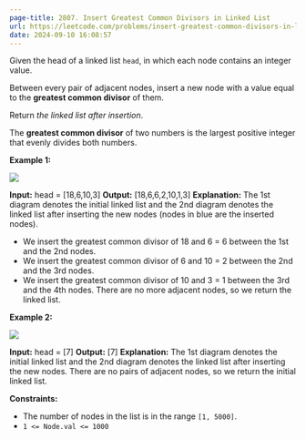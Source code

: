 ```yaml
---
page-title: 2807. Insert Greatest Common Divisors in Linked List
url: https://leetcode.com/problems/insert-greatest-common-divisors-in-linked-list/description/?envType=daily-question&envId=2024-09-10
date: 2024-09-10 16:08:57
---
```

Given the head of a linked list `head`, in which each node contains an integer value.

Between every pair of adjacent nodes, insert a new node with a value equal to the **greatest common divisor** of them.

Return *the linked list after insertion*.

The **greatest common divisor** of two numbers is the largest positive integer that evenly divides both numbers.

**Example 1:**

![](https://assets.leetcode.com/uploads/2023/07/18/ex1_copy.png)

**Input:** head = \[18,6,10,3\]
**Output:** \[18,6,6,2,10,1,3\]
**Explanation:** The 1st diagram denotes the initial linked list and the 2nd diagram denotes the linked list after inserting the new nodes (nodes in blue are the inserted nodes).
- We insert the greatest common divisor of 18 and 6 = 6 between the 1st and the 2nd nodes.
- We insert the greatest common divisor of 6 and 10 = 2 between the 2nd and the 3rd nodes.
- We insert the greatest common divisor of 10 and 3 = 1 between the 3rd and the 4th nodes.
There are no more adjacent nodes, so we return the linked list.

**Example 2:**

![](https://assets.leetcode.com/uploads/2023/07/18/ex2_copy1.png)

**Input:** head = \[7\]
**Output:** \[7\]
**Explanation:** The 1st diagram denotes the initial linked list and the 2nd diagram denotes the linked list after inserting the new nodes.
There are no pairs of adjacent nodes, so we return the initial linked list.

**Constraints:**

-   The number of nodes in the list is in the range `[1, 5000]`.
-   `1 <= Node.val <= 1000`
